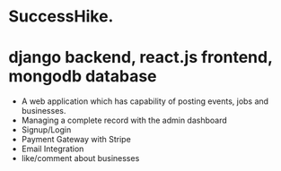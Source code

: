 # SuccessHike.
# django backend, react.js frontend, mongodb database

* A web application which has capability of posting events, jobs and businesses. 
* Managing a complete record with the admin dashboard 
* Signup/Login
* Payment Gateway with Stripe
* Email Integration
* like/comment about businesses

